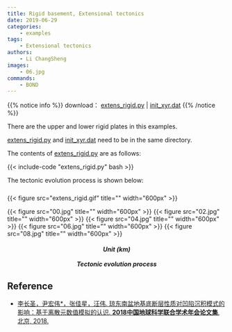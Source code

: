 ```yaml
---
title: Rigid basement, Extensional tectonics
date: 2019-06-29
categories:
    - examples
tags:
    - Extensional tectonics
authors:
    - Li ChangSheng
images:
    - 06.jpg
commands:
    - BOND
---
```


{{% notice info %}}
download：
[extens_rigid.py](extens_rigid.py) | 
[init_xyr.dat](init_xyr.dat)
{{% /notice %}}


There are the upper and lower rigid plates in this examples.

[extens_rigid.py](extens_rigid.py) and [init_xyr.dat](init_xyr.dat) need to be in the same directory.

The contents of  [extens_rigid.py](extens_rigid.py)  are as follows:

{{< include-code "extens_rigid.py" bash >}}

The tectonic evolution process is shown below:

<h5></h5>
{{< figure src="extens_rigid.gif" title="" width="600px" >}}

{{< figure src="00.jpg" title="" width="600px" >}}
{{< figure src="02.jpg" title="" width="600px" >}}
{{< figure src="04.jpg" title="" width="600px" >}}
{{< figure src="06.jpg" title="" width="600px" >}}
{{< figure src="08.jpg" title="" width="600px" >}}

<center><h5>Unit (km)<br><br>Tectonic evolution process</h5></center>

## Reference

-  [李长圣，尹宏伟*，张佳星，汪伟. 琼东南盆地基底断层性质对凹陷沉积模式的影响：基于离散元数值模拟的认识. **2018中国地球科学联合学术年会论文集**, 北京, 2018.](http://t.cn/AiY2NMGq)  



